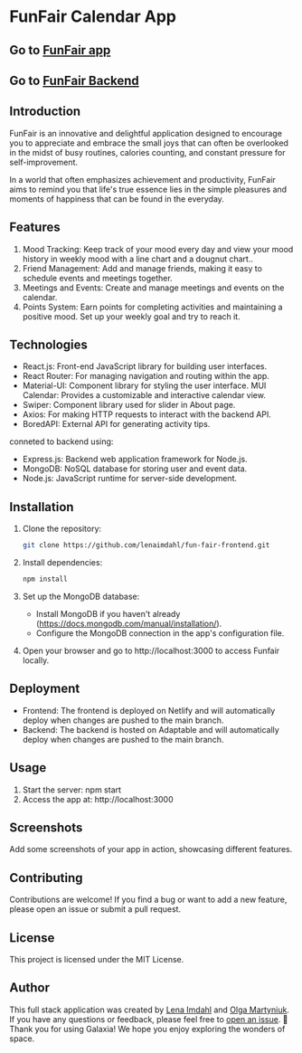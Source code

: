 # FunFair Calendar App

## Go to [FunFair app](https://funfair.netlify.app/)

## Go to [FunFair Backend](https://github.com/lenaimdahl/fun-fair-backend)

## Introduction

FunFair is an innovative and delightful application designed to encourage you to appreciate and embrace the small joys that can often be overlooked in the midst of busy routines, calories counting, and constant pressure for self-improvement. 

In a world that often emphasizes achievement and productivity, FunFair aims to remind you that life's true essence lies in the simple pleasures and moments of happiness that can be found in the everyday.

## Features

1. Mood Tracking: Keep track of your mood every day and view your mood history in weekly mood with a line chart and a dougnut chart..
2. Friend Management: Add and manage friends, making it easy to schedule events and meetings together.
3. Meetings and Events: Create and manage meetings and events on the calendar.
4. Points System: Earn points for completing activities and maintaining a positive mood. Set up your weekly goal and try to reach it.

## Technologies

- React.js: Front-end JavaScript library for building user interfaces.
- React Router: For managing navigation and routing within the app.
- Material-UI: Component library for styling the user interface.
  MUI Calendar: Provides a customizable and interactive calendar view.
- Swiper: Component library used for slider in About page.
- Axios: For making HTTP requests to interact with the backend API.
- BoredAPI: External API for generating activity tips.

conneted to backend using:
- Express.js: Backend web application framework for Node.js.
- MongoDB: NoSQL database for storing user and event data.
- Node.js: JavaScript runtime for server-side development.

## Installation

1. Clone the repository:

   ```bash
   git clone https://github.com/lenaimdahl/fun-fair-frontend.git
   ```

2. Install dependencies:

   ```bash
   npm install
   ```

3. Set up the MongoDB database:

   - Install MongoDB if you haven't already (https://docs.mongodb.com/manual/installation/).
   - Configure the MongoDB connection in the app's configuration file.

4. Open your browser and go to http://localhost:3000 to access Funfair locally.

## Deployment

- Frontend: The frontend is deployed on Netlify and will automatically deploy when changes are pushed to the main branch.
- Backend: The backend is hosted on Adaptable and will automatically deploy when changes are pushed to the main branch.

## Usage

1. Start the server: npm start
2. Access the app at: http://localhost:3000

## Screenshots

Add some screenshots of your app in action, showcasing different features.

## Contributing

Contributions are welcome! If you find a bug or want to add a new feature, please open an issue or submit a pull request.

## License

This project is licensed under the MIT License.

## Author

This full stack application was created by [Lena Imdahl](https://github.com/lenaimdahl) and [Olga Martyniuk](https://github.com/olga321go). If you have any questions or feedback, please feel free to [open an issue](https://github.com/lenaimdahl/Nasa-Library/issues/new). 🙂
Thank you for using Galaxia! We hope you enjoy exploring the wonders of space.
